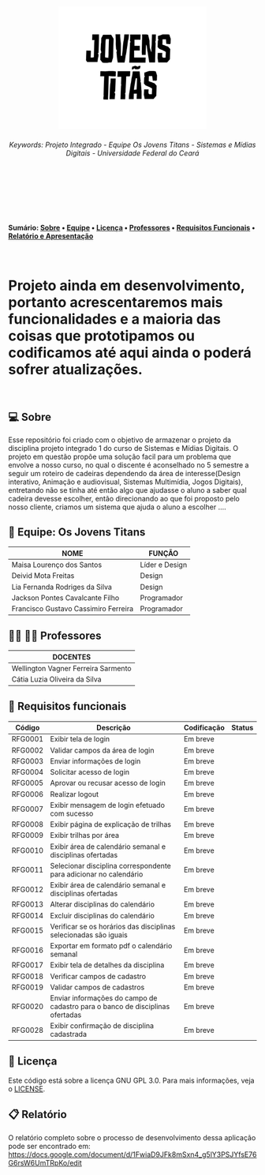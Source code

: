 <br>
<div align="center" name="inicio">
  <a href="*"><img title="OsJovensTitans" src="img/IdentidadeDaEquipe.jpg" style="width: 300px;" /></a>
  <h6>Keywords: Projeto Integrado - Equipe Os Jovens Titans - Sistemas e Mídias Digitais - Universidade Federal do Ceará</h6>
</div>
<br><br>

<br><br>
<h4>
  Sumário: 
 <a href="#sobre">Sobre</a> • 
 <a href="#equipe">Equipe</a> • 
 <a href="#license">Licença</a> • 
 <a href="#professores">Professores</a> •
  <a href="#requisitos">Requisitos Funcionais</a> •
 <a href="#documento">Relatório e Apresentação</a>
</h4>

<br>
<h1>Projeto ainda em desenvolvimento, portanto acrescentaremos mais funcionalidades e a maioria das coisas que prototipamos ou codificamos até aqui ainda o poderá sofrer atualizações.</h1>
<br>

<a name="sobre"></a>

## :computer: Sobre

Esse repositório foi criado com o objetivo de armazenar o projeto da disciplina projeto integrado 1 do curso de Sistemas e Mídias Digitais. O projeto 
em questão propõe uma solução facil para um problema que envolve a nosso curso, no qual o discente é aconselhado no 5 semestre a seguir um roteiro de cadeiras dependendo da área de interesse(Design interativo, Animação e audiovisual, Sistemas Multimídia, Jogos Digitais), entretando não se tinha até então algo que ajudasse
o aluno a saber qual cadeira devesse escolher, então direcionando ao que foi proposto pelo nosso cliente, criamos um sistema que ajuda o aluno a escolher ....

<a name="equipe"></a>

## :busts_in_silhouette: Equipe: Os Jovens Titans

|  NOME                                  |  FUNÇÃO                    |
|  ----------------------------          |  --------------------------|
|   Maisa Lourenço dos Santos            |  Líder e Design            | 
|   Deivid Mota Freitas                  |  Design                    |
|   Lia Fernanda Rodriges da Silva       |  Design                    |
|   Jackson Pontes Cavalcante Filho      |  Programador               |
|   Francisco Gustavo Cassimiro Ferreira |  Programador               |

<a name= "professores"></a>

## 	:woman_teacher: :man_teacher: Professores
|  DOCENTES                                        |
|  ----------------------------                    |  
|   Wellington Vagner Ferreira Sarmento            |  
|   Cátia Luzia Oliveira da Silva                  | 

<a name="requisitos"></a>

## :dart: Requisitos funcionais
   
|  Código                           |  Descrição                                                                                | Codificação  | Status | 
|  ----------------------------     | ----------------------------------------------------------------                          | ------------  | ------ |
|  RFG0001                          |  Exibir tela de login                                                                     | Em breve      |        |
|  RFG0002                          |  Validar campos da área de login                                                          | Em breve      |        |
|  RFG0003                          |  Enviar informações de login                                                              | Em breve      |        |
|  RFG0004                          |  Solicitar acesso de login                                                                | Em breve      |        |
|  RFG0005                          |  Aprovar ou recusar acesso de login                                                       | Em breve      |        |
|  RFG0006                          |  Realizar logout                                                                          | Em breve      |        |
|  RFG0007                          |  Exibir mensagem de login efetuado com sucesso                                            | Em breve      |        |
|  RFG0008                          |  Exibir página de explicação de trilhas                                                   | Em breve      |        |
|  RFG0009                          |  Exibir trilhas por área                                                                  | Em breve      |        |
|  RFG0010                          |  Exibir área de calendário semanal e disciplinas ofertadas                                | Em breve      |        |
|  RFG0011                          |  Selecionar disciplina correspondente para adicionar no calendário                        | Em breve      |        |
|  RFG0012                          |  Exibir área de calendário semanal e disciplinas ofertadas                                | Em breve      |        |
|  RFG0013                          |  Alterar disciplinas do calendário                                                        | Em breve      |        |
|  RFG0014                          |  Excluir disciplinas do calendário                                                        | Em breve      |        |
|  RFG0015                          |  Verificar se os horários das disciplinas selecionadas são iguais                         | Em breve      |        |
|  RFG0016                          |  Exportar em formato pdf o calendário semanal                                             | Em breve      |        |
|  RFG0017                          |  Exibir tela de detalhes da disciplina                                                    | Em breve      |        |
|  RFG0018                          |  Verificar campos de cadastro                                                             | Em breve      |        |
|  RFG0019                          |  Validar campos de cadastros                                                              | Em breve      |        |
|  RFG0020                          |  Enviar informações do campo de cadastro para o banco de disciplinas ofertadas            | Em breve      |        |
|  RFG0028                          |  Exibir confirmação de disciplina cadastrada                                              | Em breve      |        |

<a name="license"></a>

## :memo: Licença
Este código está sobre a licença GNU GPL 3.0. Para mais informações, veja o [LICENSE](https://github.com/GustavoCassimiro9/ProjetoIntegrado1-SMD-OsJovensTitans/blob/main/LICENSE).

<a name="documento"></a>

## :clipboard: Relatório

O relatório completo sobre o processo de desenvolvimento dessa aplicação pode ser encontrado em: https://docs.google.com/document/d/1FwiaD9JFk8mSxn4_g5lY3PSJYfsE76G6rsW6UmTRpKo/edit

